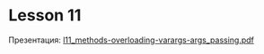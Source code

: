 # Lesson 11

Презентация: [l11_methods-overloading-varargs-args_passing.pdf](https://github.com/ait-tr/cohort40.2/blob/main/basic_programming/lesson_11/presentation/l11_methods-overloading-varargs-args_passing.pdf)
